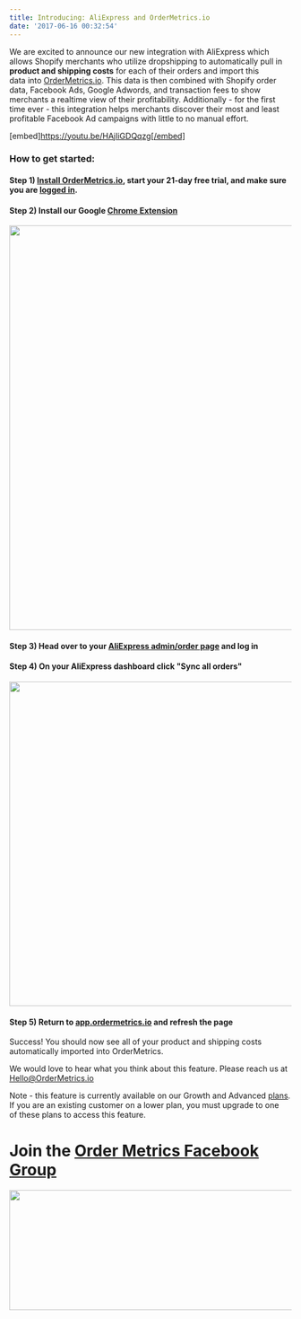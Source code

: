 ```yaml
---
title: Introducing: AliExpress and OrderMetrics.io
date: '2017-06-16 00:32:54'
---
```


We are excited to announce our new integration with AliExpress which allows Shopify merchants who utilize dropshipping to automatically pull in <strong>product and shipping costs</strong> for each of their orders and import this data into <a href="http://www.ordermetrics.io" target="_blank" rel="noopener noreferrer">OrderMetrics.io</a>. This data is then combined with Shopify order data, Facebook Ads, Google Adwords, and transaction fees to show merchants a realtime view of their profitability. Additionally - for the first time ever - this integration helps merchants discover their most and least profitable Facebook Ad campaigns with little to no manual effort.

[embed]https://youtu.be/HAjIiGDQqzg[/embed]
<h4></h4>
<h3>How to get started:</h3>
<h4>Step 1) <a href="https://app.ordermetrics.io/begin" target="_blank" rel="noopener noreferrer">Install OrderMetrics.io</a>, start your 21-day free trial, and make sure you are <a href="https://app.ordermetrics.io">logged in</a>.</h4>
<h4>Step 2) Install our Google <a href="http://chrome.google.com/webstore/detail/order-metrics/nhikfjfmbbocncjjfmiagloodmnlchci" target="_blank" rel="noopener noreferrer">Chrome Extension</a></h4>
<img class="alignnone wp-image-171 size-large" src="/images/Screen-Shot-2017-06-15-at-6.26.26-PM-1024x721.png" alt="" width="1024" height="721" />
<h4>Step 3) Head over to your <a href="https://trade.aliexpress.com" target="_blank" rel="noopener noreferrer">AliExpress admin/order page</a> and log in</h4>
<h4>Step 4) On your AliExpress dashboard click "Sync all orders"</h4>
<img class="alignleft wp-image-166 size-large" src="http://www.ordermetrics.io/wordpress/wp-content/uploads/2017/06/Screen-Shot-2017-06-15-at-6.17.05-PM-e1497571825278-1024x578.png" alt="" width="1024" height="578" />
<h4>Step 5) Return to <a href="https://app.ordermetrics.io" target="_blank" rel="noopener noreferrer">app.ordermetrics.io</a> and refresh the page</h4>
Success! You should now see all of your product and shipping costs automatically imported into OrderMetrics.

We would love to hear what you think about this feature. Please reach us at Hello@OrderMetrics.io

Note - this feature is currently available on our Growth and Advanced <a href="http://www.ordermetrics.io/pricing.html">plans</a>. If you are an existing customer on a lower plan, you must upgrade to one of these plans to access this feature.
<h1>Join the <a href="https://www.facebook.com/groups/ordermetrics/" target="_blank" rel="noopener noreferrer">Order Metrics Facebook Group</a></h1>
<a href="https://www.facebook.com/groups/ordermetrics/" target="_blank" rel="noopener noreferrer"><img class="alignleft wp-image-270 size-full" src="https://www.ordermetrics.io/wordpress/wp-content/uploads/2017/09/facebook-e1506716574831.png" alt="" width="645" height="214" /></a>

&nbsp;
